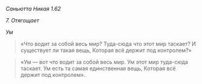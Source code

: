 *Саньютта Никая 1\.62*

*7\. Отягощает*

*Ум*

> «Что водит за собой весь мир?
> Туда\-сюда что этот мир таскает?
> И существует ли такая вещь,
> Которая всё держит под контролем?»

> «Ум — вот что водит за собой весь мир\.
> Ум этот мир туда\-сюда таскает\.
> Ум есть та самая единственная вещь,
> Которая всё держит под контролем»\.
